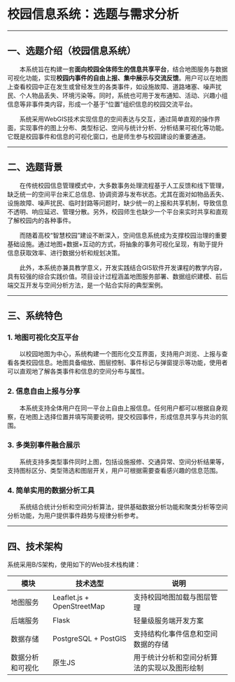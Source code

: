 # 校园信息系统：选题与需求分析

---

## 一、选题介绍（校园信息系统）

  本系统旨在构建一套**面向校园全体师生的信息共享平台**，结合地图服务与数据可视化功能，实现**校园内事件的自由上报、集中展示与交流反馈**。用户可以在地图上查看校园中正在发生或曾经发生的各类事件，如设施故障、道路堵塞、噪声扰民、个人物品丢失、环境污染等。同时，系统也可用于发布通知、活动、兴趣小组信息等非事件类内容，形成一个基于“位置”组织信息的校园交流平台。

  系统采用WebGIS技术实现信息的空间表达与交互，通过简单直观的操作界面，实现事件的图上分布、类型标记、空间与统计分析、分析结果可视化等功能。它既是校园事件和信息的可视化窗口，也是师生参与校园建设的重要通道。

---

## 二、选题背景

  在传统校园信息管理模式中，大多数事务处理流程基于人工反馈和线下管理，缺乏统一的空间平台来汇总信息、协调资源与发布状态。尤其在面对如物品丢失、设施故障、噪声扰民、临时封路等问题时，缺少统一的上报和共享机制，导致信息不透明、响应延迟、管理分散。另外，校园师生也缺少一个平台来实时共享和直观了解校园内的各种事件。

  而随着高校“智慧校园”建设不断深入，空间信息系统成为支撑校园治理的重要基础设施。通过地图+数据+互动的方式，将抽象的事务可视化呈现，有助于提升信息获取效率、进行数据分析和规划决策。

  此外，本系统亦兼具教学意义，开发实践结合GIS软件开发课程的教学内容，具有较强的综合实践价值。项目设计过程涵盖地图服务部署、数据组织建模、前后端交互开发与空间分析方法，是一个贴合实际的典型案例。

---

## 三、系统特色

### 1. 地图可视化交互平台

  以校园地图为中心，系统构建一个图形化交互界面，支持用户浏览、上报与查看各类校园信息。地图具备缩放、图层控制、事件标记与弹窗提示等功能，使用者可以直观地了解各类事件和信息的空间分布与属性。

### 2. 信息自由上报与分享

  本系统支持全体用户在同一平台上自由上报信息。任何用户都可以根据自身观察，在地图上选择位置并填写简要说明，提交校园事件，形成信息共享与共治的氛围。

### 3. 多类别事件融合展示

  系统支持多类型事件同时上图，包括设施报修、交通异常、空间分析结果等，支持图标区分、类型筛选和图层开关，用户可根据需要查看感兴趣的信息范围。

### 4. 简单实用的数据分析工具

  系统结合统计分析和空间分析算法，提供基础数据分析功能和聚类分析等空间分析功能，为用户提供事件趋势与规律分析参考。

---

## 四、技术架构

系统采用B/S架构，使用如下的Web技术栈构建：

| 模块    | 技术选型                    | 说明                |
| ----- | ----------------------- | ----------------- |
| 地图服务  | Leaflet.js + OpenStreetMap             | 支持校园地图加载与图层管理     |
| 后端服务  | Flask                   | 轻量级服务端开发方案        |
| 数据存储  | PostgreSQL + PostGIS    | 支持结构化事件信息和空间数据的存储 |
| 数据分析和可视化  | 原生JS               | 用于统计分析和空间分析算法的实现以及图形绘制  |